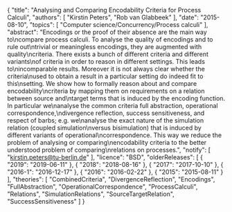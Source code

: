 {
    "title": "Analysing and Comparing Encodability Criteria for Process Calculi",
    "authors": [
        "Kirstin Peters",
        "Rob van Glabbeek"
    ],
    "date": "2015-08-10",
    "topics": [
        "Computer science/Concurrency/Process calculi"
    ],
    "abstract": "Encodings or the proof of their absence are the main way to\ncompare process calculi. To analyse the quality of encodings and to rule out\ntrivial or meaningless encodings, they are augmented with quality\ncriteria. There exists a bunch of different criteria and different variants\nof criteria in order to reason in different settings. This leads to\nincomparable results. Moreover it is not always clear whether the criteria\nused to obtain a result in a particular setting do indeed fit to this\nsetting. We show how to formally reason about and compare encodability\ncriteria by mapping them on requirements on a relation between source and\ntarget terms that is induced by the encoding function. In particular we\nanalyse the common criteria full abstraction, operational correspondence,\ndivergence reflection, success sensitiveness, and respect of barbs; e.g. we\nanalyse the exact nature of the simulation relation (coupled simulation\nversus bisimulation) that is induced by different variants of operational\ncorrespondence. This way we reduce the problem of analysing or comparing\nencodability criteria to the better understood problem of comparing\nrelations on processes.",
    "notify": [
        "kirstin.peters@tu-berlin.de"
    ],
    "licence": "BSD",
    "olderReleases": [
        {
            "2019": "2019-06-11"
        },
        {
            "2018": "2018-08-16"
        },
        {
            "2017": "2017-10-10"
        },
        {
            "2016-1": "2016-12-17"
        },
        {
            "2016": "2016-02-22"
        },
        {
            "2015": "2015-08-11"
        }
    ],
    "theories": [
        "CombinedCriteria",
        "DivergenceReflection",
        "Encodings",
        "FullAbstraction",
        "OperationalCorrespondence",
        "ProcessCalculi",
        "Relations",
        "SimulationRelations",
        "SourceTargetRelation",
        "SuccessSensitiveness"
    ]
}